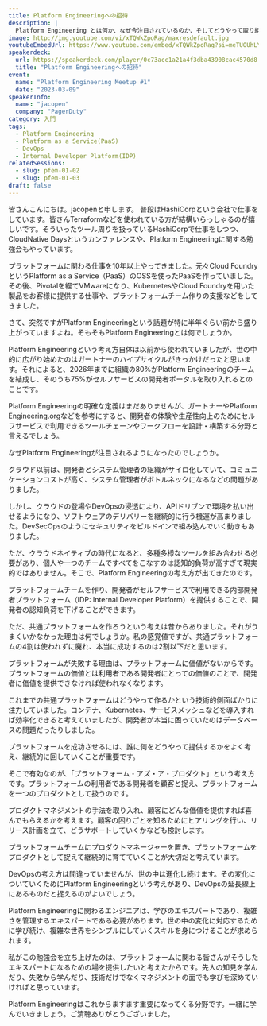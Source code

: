 ```yaml
---
title: Platform Engineeringへの招待
description: |
  Platform Engineering とは何か、なぜ今注目されているのか、そしてどうやって取り組んでいくべきかについてお話します。
image: http://img.youtube.com/vi/xTQWkZpoRag/maxresdefault.jpg
youtubeEmbedUrl: https://www.youtube.com/embed/xTQWkZpoRag?si=meTUOUhLY2jK00dA
speakerdeck:
  url: https://speakerdeck.com/player/0c73acc1a21a4f3dba43908cac4570d8
  title: "Platform Engineeringへの招待"
event:
  name: "Platform Engineering Meetup #1"
  date: "2023-03-09"
speakerInfo:
  name: "jacopen"
  company: "PagerDuty"
category: 入門
tags:
  - Platform Engineering
  - Platform as a Service(PaaS)
  - DevOps
  - Internal Developer Platform(IDP)
relatedSessions:
  - slug: pfem-01-02
  - slug: pfem-01-03
draft: false
---
```

皆さんこんにちは。jacopenと申します。
普段はHashiCorpという会社で仕事をしています。皆さんTerraformなどを使われている方が結構いらっしゃるのが嬉しいです。そういったツール周りを扱っているHashiCorpで仕事をしつつ、CloudNative Daysというカンファレンスや、Platform Engineeringに関する勉強会もやっています。

プラットフォームに関わる仕事を10年以上やってきました。元々Cloud FoundryというPlatform as a Service（PaaS）のOSSを使ったPaaSを作っていました。その後、Pivotalを経てVMwareになり、KubernetesやCloud Foundryを用いた製品をお客様に提供する仕事や、プラットフォームチーム作りの支援などをしてきました。

さて、突然ですがPlatform Engineeringという話題が特に半年ぐらい前から盛り上がっていますよね。そもそもPlatform Engineeringとは何でしょうか。

Platform Engineeringという考え方自体は以前から使われていましたが、世の中的に広がり始めたのはガートナーのハイプサイクルがきっかけだったと思います。それによると、2026年までに組織の80%がPlatform Engineeringのチームを結成し、そのうち75%がセルフサービスの開発者ポータルを取り入れるとのことです。

Platform Engineeringの明確な定義はまだありませんが、ガートナーやPlatform Engineering.orgなどを参考にすると、開発者の体験や生産性向上のためにセルフサービスで利用できるツールチェーンやワークフローを設計・構築する分野と言えるでしょう。

なぜPlatform Engineeringが注目されるようになったのでしょうか。

クラウド以前は、開発者とシステム管理者の組織がサイロ化していて、コミュニケーションコストが高く、システム管理者がボトルネックになるなどの問題がありました。

しかし、クラウドの登場やDevOpsの浸透により、APIドリブンで環境を払い出せるようになり、ソフトウェアのデリバリーを継続的に行う機運が高まりました。DevSecOpsのようにセキュリティをビルドインで組み込んでいく動きもありました。

ただ、クラウドネイティブの時代になると、多種多様なツールを組み合わせる必要があり、個人や一つのチームですべてをこなすのは認知的負荷が高すぎて現実的ではありません。そこで、Platform Engineeringの考え方が出てきたのです。

プラットフォームチームを作り、開発者がセルフサービスで利用できる内部開発者プラットフォーム（IDP: Internal Developer Platform）を提供することで、開発者の認知負荷を下げることができます。

ただ、共通プラットフォームを作ろうという考えは昔からありました。それがうまくいかなかった理由は何でしょうか。私の感覚値ですが、共通プラットフォームの4割は使われずに廃れ、本当に成功するのは2割以下だと思います。

プラットフォームが失敗する理由は、プラットフォームに価値がないからです。プラットフォームの価値とは利用者である開発者にとっての価値のことで、開発者に価値を提供できなければ使われなくなります。

これまでの共通プラットフォームはどうやって作るかという技術的側面ばかりに注力していました。コンテナ、Kubernetes、サービスメッシュなどを導入すれば効率化できると考えていましたが、開発者が本当に困っていたのはデータベースの問題だったりしました。

プラットフォームを成功させるには、誰に何をどうやって提供するかをよく考え、継続的に回していくことが重要です。

そこで有効なのが、「プラットフォーム・アズ・ア・プロダクト」という考え方です。プラットフォームの利用者である開発者を顧客と捉え、プラットフォームを一つのプロダクトとして扱うのです。

プロダクトマネジメントの手法を取り入れ、顧客にどんな価値を提供すれば喜んでもらえるかを考えます。顧客の困りごとを知るためにヒアリングを行い、リリース計画を立て、どうサポートしていくかなども検討します。

プラットフォームチームにプロダクトマネージャーを置き、プラットフォームをプロダクトとして捉えて継続的に育てていくことが大切だと考えています。

DevOpsの考え方は間違っていませんが、世の中は進化し続けます。その変化についていくためにPlatform Engineeringという考えがあり、DevOpsの延長線上にあるものだと捉えるのがよいでしょう。

Platform Engineeringに関わるエンジニアは、学びのエキスパートであり、複雑さを管理するエキスパートである必要があります。世の中の変化に対応するために学び続け、複雑な世界をシンプルにしていくスキルを身につけることが求められます。

私がこの勉強会を立ち上げたのは、プラットフォームに関わる皆さんがそうしたエキスパートになるための場を提供したいと考えたからです。先人の知見を学んだり、失敗から学んだり、技術だけでなくマネジメントの面でも学びを深めていければと思っています。

Platform Engineeringはこれからますます重要になってくる分野です。一緒に学んでいきましょう。ご清聴ありがとうございました。